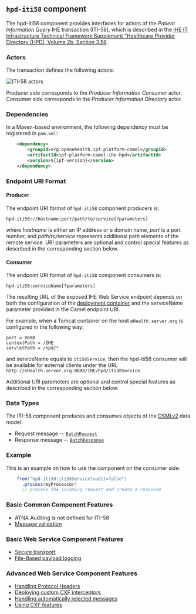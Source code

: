 
## `hpd-iti58` component

The hpd-iti58 component provides interfaces for actors of the *Patient Information Query* IHE transaction (ITI-58),
which is described in the [IHE IT Infrastructure Technical Framework Supplement "Healthcare Provider Directory (HPD), Volume 2b, Section 3.58](https://www.ihe.net/uploadedFiles/Documents/ITI/IHE_ITI_Suppl_HPD.pdf).

### Actors

The transaction defines the following actors:

![ITI-58 actors](images/iti58.png)

Producer side corresponds to the *Producer Information Consumer* actor.
Consumer side corresponds to the *Producer Information Directory* actor.

### Dependencies

In a Maven-based environment, the following dependency must be registered in `pom.xml`:

```xml
    <dependency>
        <groupId>org.openehealth.ipf.platform-camel</groupId>
        <artifactId>ipf-platform-camel-ihe-hpd</artifactId>
        <version>${ipf-version}</version>
    </dependency>
```

### Endpoint URI Format

#### Producer

The endpoint URI format of `hpd-iti58` component producers is:

```
hpd-iti58://hostname:port/path/to/service[?parameters]
```

where *hostname* is either an IP address or a domain name, *port* is a port number, and *path/to/service*
represents additional path elements of the remote service.
URI parameters are optional and control special features as described in the corresponding section below.

#### Consumer

The endpoint URI format of `hpd-iti58` component consumers is:

```
hpd-iti58:serviceName[?parameters]
```

The resulting URL of the exposed IHE Web Service endpoint depends on both the configuration of the [deployment container]
and the serviceName parameter provided in the Camel endpoint URI.

For example, when a Tomcat container on the host `eHealth.server.org` is configured in the following way:

```
port = 8888
contextPath = /IHE
servletPath = /hpd/*
```

and serviceName equals to `iti58Service`, then the hpd-iti58 consumer will be available for external clients under the URL
`http://eHealth.server.org:8888/IHE/hpd/iti58Service`

Additional URI parameters are optional and control special features as described in the corresponding section below.

### Data Types

The ITI-58 component produces and consumes objects of the [DSMLv2](https://www.oasis-open.org/standards#dsmlv2) data model:
* Request message -- [`BatchRequest`](../apidocs/org/openehealth/ipf/commons/ihe/hpd/stub/dsmlv2/BatchRequest.html)
* Response message -- [`BatchResponse`](../apidocs/org/openehealth/ipf/commons/ihe/hpd/stub/dsmlv2/BatchResponse.html)

### Example

This is an example on how to use the component on the consumer side:

```java
    from("hpd-iti58:iti58Service?audit=false")
      .process(myProcessor)
      // process the incoming request and create a response
```


### Basic Common Component Features

* ATNA Auditing is not defined for ITI-58
* [Message validation]

### Basic Web Service Component Features

* [Secure transport]
* [File-Based payload logging]

### Advanced Web Service Component Features

* [Handling Protocol Headers]
* [Deploying custom CXF interceptors]
* [Handling automatically rejected messages]
* [Using CXF features]



[Message validation]: ../ipf-platform-camel-ihe/messageValidation.html

[deployment container]: ../ipf-platform-camel-ihe-ws/deployment.html
[Secure Transport]: ../ipf-platform-camel-ihe-ws/secureTransport.html
[File-Based payload logging]: ../ipf-platform-camel-ihe-ws/payloadLogging.html

[Handling Protocol Headers]: ../ipf-platform-camel-ihe-ws/protocolHeaders.html
[Deploying custom CXF interceptors]: ../ipf-platform-camel-ihe-ws/customInterceptors.html
[Handling automatically rejected messages]: ../ipf-platform-camel-ihe-ws/handlingRejected.html
[Using CXF features]: ../ipf-platform-camel-ihe-ws/cxfFeatures.html




